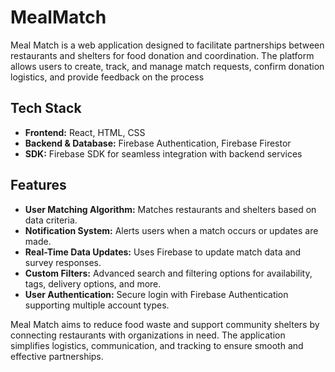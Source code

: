 # MealMatch

Meal Match is a web application designed to facilitate partnerships between restaurants and shelters for food donation and coordination. The platform allows users to create, track, and manage match requests, confirm donation logistics, and provide feedback on the process

## Tech Stack

- **Frontend:** React, HTML, CSS 
- **Backend & Database:** Firebase Authentication, Firebase Firestor
- **SDK:** Firebase SDK for seamless integration with backend services

## Features

- **User Matching Algorithm:** Matches restaurants and shelters based on data criteria.
- **Notification System:** Alerts users when a match occurs or updates are made.
- **Real-Time Data Updates:** Uses Firebase to update match data and survey responses.
- **Custom Filters:** Advanced search and filtering options for availability, tags, delivery options, and more.
- **User Authentication:** Secure login with Firebase Authentication supporting multiple account types.

Meal Match aims to reduce food waste and support community shelters by connecting restaurants with organizations in need. The application simplifies logistics, communication, and tracking to ensure smooth and effective partnerships.


